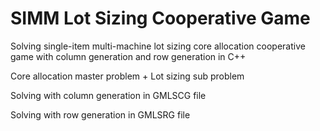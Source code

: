 # SIMM Lot Sizing Cooperative Game
Solving single-item multi-machine lot sizing core allocation cooperative game with column generation and row generation in C++  

Core allocation master problem + Lot sizing sub problem  

Solving with column generation in GMLSCG file  

Solving with row generation in GMLSRG file  
